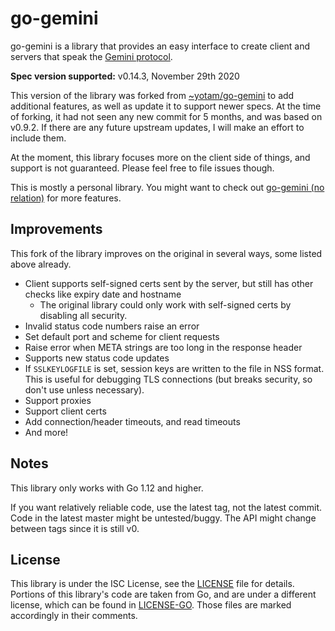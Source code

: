 # go-gemini

go-gemini is a library that provides an easy interface to create client and servers that speak the [Gemini protocol](https://gemini.circumlunar.space/).

**Spec version supported:** v0.14.3, November 29th 2020

This version of the library was forked from [~yotam/go-gemini](https://git.sr.ht/~yotam/go-gemini/) to add additional features, as well as update it to support newer specs. At the time of forking, it had not seen any new commit for 5 months, and was based on v0.9.2. If there are any future upstream updates, I will make an effort to include them.

At the moment, this library focuses more on the client side of things, and support is not guaranteed. Please feel free to file issues though.

This is mostly a personal library. You might want to check out [go-gemini (no relation)](https://sr.ht/~adnano/go-gemini) for more features.

## Improvements
This fork of the library improves on the original in several ways, some listed above already.

- Client supports self-signed certs sent by the server, but still has other checks like expiry date and hostname
  - The original library could only work with self-signed certs by disabling all security.
- Invalid status code numbers raise an error
- Set default port and scheme for client requests
- Raise error when META strings are too long in the response header
- Supports new status code updates
- If `SSLKEYLOGFILE` is set, session keys are written to the file in NSS format. This is useful for debugging TLS connections (but breaks security, so don't use unless necessary).
- Support proxies
- Support client certs
- Add connection/header timeouts, and read timeouts
- And more!

## Notes

This library only works with Go 1.12 and higher.

If you want relatively reliable code, use the latest tag, not the latest commit. Code in the latest master might be untested/buggy. The API might change between tags since it is still v0.

## License
This library is under the ISC License, see the [LICENSE](./LICENSE) file for details. Portions of this library's code are taken from Go, and are under a different license, which can be found in [LICENSE-GO](./LICENSE-GO). Those files are marked accordingly in their comments.
